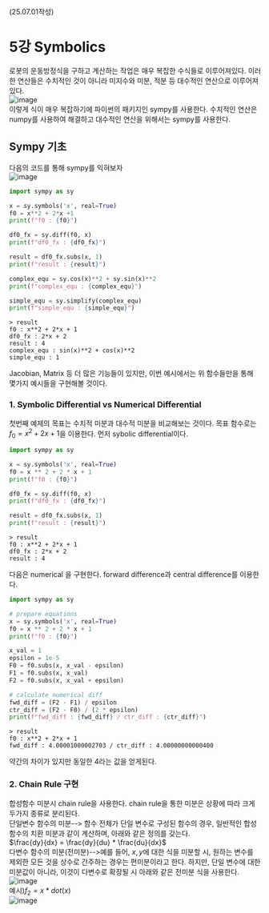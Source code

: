 (25.07.01작성)
# 5강 Symbolics
로봇의 운동방정식을 구하고 계산하는 작업은 매우 복잡한 수식들로 이루어져있다. 이러한 연산들은 수치적인 것이 아니라 미지수와 미분, 적분 등 대수적인 연산으로 이루어져 있다.    
![image](https://github.com/user-attachments/assets/d6ba99a2-6750-4a17-9b3a-1bcf4724143c)   
이렇게 식이 매우 복잡하기에 파이썬의 패키지인 sympy를 사용한다. 수치적인 연산은 numpy를 사용하여 해결하고 대수적인 연산을 위해서는 sympy를 사용한다.   
## Sympy 기초
다음의 코드를 통해 sympy를 익혀보자    
![image](https://github.com/user-attachments/assets/91b95aec-1254-4e45-a3b2-f191b6d891b2)   
```python
import sympy as sy

x = sy.symbols('x', real=True)
f0 = x**2 + 2*x +1
print(f"f0 : {f0}")

df0_fx = sy.diff(f0, x)
print(f"df0_fx : {df0_fx}")

result = df0_fx.subs(x, 1)
print(f"result : {result}")

complex_equ = sy.cos(x)**2 + sy.sin(x)**2
print(f"complex_equ : {complex_equ}")

simple_equ = sy.simplify(complex_equ)
print(f"simple_equ : {simple_equ}")
```
```
> result
f0 : x**2 + 2*x + 1
df0_fx : 2*x + 2
result : 4
complex_equ : sin(x)**2 + cos(x)**2
simple_equ : 1
```
Jacobian, Matrix 등 더 많은 기능들이 있지만, 이번 예시에서는 위 함수들만을 통해 몇가지 예시들을 구현해볼 것이다.   
### 1. Symbolic Differential vs Numerical Differential
첫번째 예제의 목표는 수치적 미분과 대수적 미분을 비교해보는 것이다. 목표 함수로는 $f_0=x^2+2x+1$을 이용한다. 
먼저 sybolic differential이다.
```python
import sympy as sy

x = sy.symbols('x', real=True)
f0 = x ** 2 + 2 * x + 1
print(f"f0 : {f0}")

df0_fx = sy.diff(f0, x)
print(f"df0_fx : {df0_fx}")

result = df0_fx.subs(x, 1)
print(f"result : {result}")
```
```
> result
f0 : x**2 + 2*x + 1
df0_fx : 2*x + 2
result : 4
```
다음은 numerical 을 구현한다. forward difference과 central difference를 이용한다.   
```python
import sympy as sy

# prepare equations
x = sy.symbols('x', real=True)
f0 = x ** 2 + 2 * x + 1
print(f"f0 : {f0}")

x_val = 1
epsilon = 1e-5
F0 = f0.subs(x, x_val - epsilon)
F1 = f0.subs(x, x_val)
F2 = f0.subs(x, x_val + epsilon)

# calculate numerical diff
fwd_diff = (F2 - F1) / epsilon
ctr_diff = (F2 - F0) / (2 * epsilon)
print(f"fwd_diff : {fwd_diff} / ctr_diff : {ctr_diff}")
```
```
> result
f0 : x**2 + 2*x + 1
fwd_diff : 4.00001000002703 / ctr_diff : 4.00000000000400
```
약간의 차이가 있지만 동일한 4라는 값을 얻게된다.
### 2. Chain Rule 구현
합성함수 미분시 chain rule을 사용한다. chain rule을 통한 미분은 상황에 따라 크게 두가지 종류로 분리된다.   
단일변수 함수의 미분--> 함수 전체가 단일 변수로 구성된 함수의 경우, 일반적인 합성함수의 치환 미분과 같이 계산하며, 아래와 같은 정의를 갖는다.   
$\frac{dy}{dx} = \frac{dy}{du} * \frac{du}{dx}$   
다변수 함수의 미분(전미분)-->예를 들어, $x, y$에 대한 식을 미분할 시, 원하는 변수를 제외한 모든 것을 상수로 간주하는 경우는 편미분이라고 한다.  하지만, 단일 변수에 대한 미분값이 아니라, 이것이 다변수로 확장될 시 아래와 같은 전미분 식을 사용한다.   
![image](https://github.com/user-attachments/assets/8126ae7e-8d6c-43e5-a97e-85557371f24b)   
예시)$f_2=x*dot(x)$   
![image](https://github.com/user-attachments/assets/a24c6fdc-0a8e-49be-b142-a50545e2813f)


